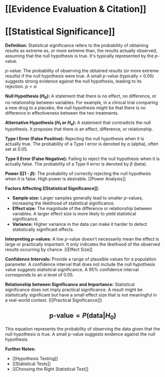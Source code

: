 # [[Evidence Evaluation & Citation]]
# [[Statistical Significance]]

**Definition:** Statistical significance refers to the probability of obtaining results as extreme as, or more extreme than, the results actually observed, assuming that the null hypothesis is true.  It's typically represented by the *p*-value.

*p*-value: The probability of observing the obtained results (or more extreme results) if the null hypothesis were true.  A small *p*-value (typically < 0.05) suggests strong evidence against the null hypothesis, leading to its rejection.  $p < \alpha$

**Null Hypothesis ($H_0$):**  A statement that there is no effect, no difference, or no relationship between variables.  For example, in a clinical trial comparing a new drug to a placebo, the null hypothesis might be that there is no difference in effectiveness between the two treatments.

**Alternative Hypothesis ($H_1$ or $H_a$):**  A statement that contradicts the null hypothesis. It proposes that there *is* an effect, difference, or relationship.

**Type I Error (False Positive):** Rejecting the null hypothesis when it is actually true.  The probability of a Type I error is denoted by $\alpha$ (alpha), often set at 0.05.

**Type II Error (False Negative):** Failing to reject the null hypothesis when it is actually false. The probability of a Type II error is denoted by $\beta$ (beta).

**Power ([[1 - $\beta$):** The probability of correctly rejecting the null hypothesis when it is false.  High power is desirable. [[Power Analysis]]

**Factors Affecting [[Statistical Significance]]:**

* **Sample size:** Larger samples generally lead to smaller *p*-values, increasing the likelihood of statistical significance.
* **Effect size:** The magnitude of the difference or relationship between variables. A larger effect size is more likely to yield statistical significance.
* **Variance:**  Higher variance in the data can make it harder to detect statistically significant effects.

**Interpreting *p*-values:**  A low *p*-value doesn't necessarily mean the effect is large or practically important.  It only indicates the likelihood of the observed results occurring by chance. [[Effect Size]]

**Confidence Intervals:** Provide a range of plausible values for a population parameter. A confidence interval that does not include the null hypothesis value suggests statistical significance.  A 95% confidence interval corresponds to an $\alpha$ level of 0.05.

**Relationship between Significance and Importance:** Statistical significance does not imply practical significance. A result might be statistically significant but have a small effect size that is not meaningful in a real-world context.  ([[Practical Significance]])


## $$ \text{p-value} = P(\text{data} | H_0) $$


This equation represents the probability of observing the data given that the null hypothesis is true.  A small p-value suggests evidence against the null hypothesis.

**Further Notes:**

* [[Hypothesis Testing]]
* [[Statistical Tests]]
* [[Choosing the Right Statistical Test]]

